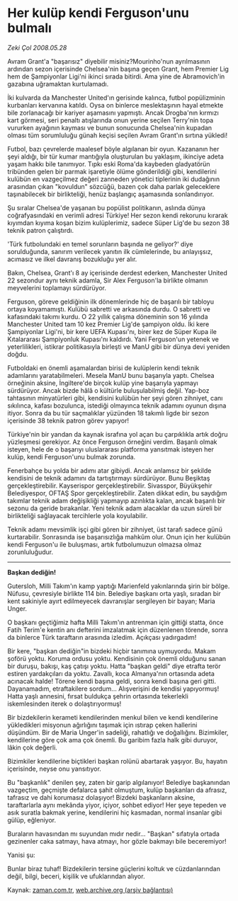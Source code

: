 # Her kulüp kendi Ferguson'unu bulmalı

*Zeki Çol 2008.05.28*

<tr><td class="metin" colspan="2" style="padding-top: 20px; padding-left: 5px; padding-right: 10px;">Avram Grant'a "başarısız" diyebilir misiniz?Mourinho'nun ayrılmasının ardından sezon içerisinde Chelsea'nin başına geçen Grant, hem Premier Lig hem de Şampiyonlar Ligi'ni ikinci sırada bitirdi. Ama yine de Abramovich'in gazabına uğramaktan kurtulamadı.</td></tr><tr><td class="metin" colspan="2" style="padding-top: 20px; padding-left: 5px; padding-right: 10px;"><p>İki kulvarda da Manchester United'ın gerisinde kalınca, futbol popülizminin kurbanları kervanına katıldı. Oysa on binlerce meslektaşının hayal etmekte bile zorlanacağı bir kariyer aşamasını yapmıştı. Ancak Drogba'nın kırmızı kart görmesi, seri penaltı atışlarında onun yerine seçilen Terry'nin topa vururken ayağının kayması ve bunun sonucunda Chelsea'nin kupadan olması tüm sorumluluğu günah keçisi seçilen Avram Grant'ın sırtına yükledi!
<p>Futbol, bazı çevrelerde maalesef böyle algılanan bir oyun. Kazananın her şeyi aldığı, bir tür kumar mantığıyla oluşturulan bu yaklaşım, ikinciye adeta yaşam hakkı bile tanımıyor. Tıpkı eski Roma'da kaybeden gladyatörün tribünden gelen bir parmak işaretiyle ölüme gönderildiği gibi, kendilerini kulübün en vazgeçilmez değeri zanneden yönetici tiplerinin iki dudağının arasından çıkan "kovuldun" sözcüğü, bazen çok daha parlak geleceklere taşınabilecek bir birlikteliği, henüz başlangıç aşamasında sonlandırıyor. 
<p>Şu sıralar Chelsea'de yaşanan bu popülist politikanın, aslında dünya coğrafyasındaki en verimli adresi Türkiye! Her sezon kendi rekorunu kırarak kıyımdan kıyıma koşan bizim kulüplerimiz, sadece Süper Lig'de bu sezon 38 teknik patron çalıştırdı. 
<p>'Türk futbolundaki en temel sorunların başında ne geliyor?' diye sorulduğunda, sanırım verilecek yanıtın ilk cümlelerinde, bu anlayışsız, acımasız ve ilkel davranış bozukluğu yer alır. 
<p>Bakın, Chelsea, Grant'ı 8 ay içerisinde derdest ederken, Manchester United 22 sezondur aynı teknik adamla, Sir Alex Ferguson'la birlikte olmanın meyvelerini toplamayı sürdürüyor. 
<p>Ferguson, göreve geldiğinin ilk dönemlerinde hiç de başarılı bir tabloyu ortaya koyamamıştı. Kulübü sabretti ve arkasında durdu. O sabretti ve kafasındaki takımı kurdu. O 22 yıllık çalışma döneminin son 16 yılında Manchester United tam 10 kez Premier Lig'de şampiyon oldu. İki kere Şampiyonlar Ligi'ni, bir kere UEFA Kupası'nı, birer kez de Süper Kupa ile Kıtalararası Şampiyonluk Kupası'nı kaldırdı. Yani Ferguson'un yetenek ve yeterlilikleri, istikrar politikasıyla birleşti ve ManU gibi bir dünya devi yeniden doğdu. 
<p>Futboldaki en önemli aşamalardan birisi de kulüplerin kendi teknik adamlarını yaratabilmeleri. Mesela ManU bunu başarıyla yaptı. Chelsea örneğinin aksine, İngiltere'de birçok kulüp yine başarıyla yapmayı sürdürüyor. Ancak bizde hâlâ o kültürle buluşulabilmiş değil. Yap-boz tahtasının minyatürleri gibi, kendisini kulübün her şeyi gören zihniyet, canı sıkılınca, kafası bozulunca, istediği olmayınca teknik adamını oyunun dışına itiyor. Sonra da bu tür saçmalıklar yüzünden 18 takımlı ligde bir sezon içerisinde 38 teknik patron görev yapıyor!
<p>Türkiye'nin bir yandan da kaynak israfına yol açan bu çarpıklıkla artık doğru yüzleşmesi gerekiyor. Az önce Ferguson örneğini verdim. Başarılı olmak isteyen, hele de o başarıyı uluslararası platforma yansıtmak isteyen her kulüp, kendi Ferguson'unu bulmak zorunda. 
<p>Fenerbahçe bu yolda bir adımı atar gibiydi. Ancak anlamsız bir şekilde kendisini de teknik adamını da tartıştırmayı sürdürüyor. Bunu Beşiktaş gerçekleştirebilir. Kayserispor gerçekleştirebilir. Sivasspor, Büyükşehir Belediyespor, OFTAŞ Spor gerçekleştirebilir. Zaten dikkat edin, bu saydığım takımlar teknik adam değişikliği yapmayıp azınlıkta kalan, ancak başarılı bir sezonu da geride bırakanlar. Yeni teknik adam alacaklar da uzun süreli bir birlikteliği sağlayacak tercihlerle yola koyulabilir. 
<p>Teknik adamı mevsimlik işçi gibi gören bir zihniyet, üst tarafı sadece günü kurtarabilir. Sonrasında ise başarısızlığa mahkûm olur. Onun için her kulübün kendi Ferguson'u ile buluşması, artık futbolumuzun olmazsa olmaz zorunluluğudur. 
<p>
<hr/>
<b><p>Başkan dediğin!</p></b>
<p>Gutersloh, Milli Takım'ın kamp yaptığı Marienfeld yakınlarında şirin bir bölge. Nüfusu, çevresiyle birlikte 114 bin. Belediye başkanı orta yaşlı, sıradan bir kent sakiniyle ayırt edilmeyecek davranışlar sergileyen bir bayan; Maria Unger. 
<p>O başkanı geçtiğimiz hafta Milli Takım'ın antrenman için gittiği statta, önce Fatih Terim'e kentin anı defterini imzalatmak için düzenlenen törende, sonra da binlerce Türk taraftarın arasında izledim. Açıkçası yadırgadım!
<p>Bir kere, "başkan dediğin"in bizdeki hiçbir tanımına uymuyordu. Makam şoförü yoktu. Koruma ordusu yoktu. Kendisinin çok önemli olduğunu sanan bir duruşu, bakışı, kaş çatışı yoktu. Hatta "başkan geldi" diye etrafta terör estiren yardakçıları da yoktu. Zavallı, koca Almanya'nın ortasında adeta acınacak halde! Törene kendi başına geldi, sonra kendi başına geri gitti. Dayanamadım, etraftakilere sordum... Alışverişini de kendisi yapıyormuş! Hatta yaşlı annesini, fırsat buldukça şehrin ortasında tekerlekli iskemlesinden iterek o dolaştırıyormuş! 
<p>Bir bizdekilerin kerameti kendilerinden menkul bilen ve kendi kendilerine yükledikleri misyonun ağırlığını taşımak için ıstırap çeken hallerini düşündüm. Bir de Maria Unger'in sadeliği, rahatlığı ve doğallığını. Bizimkiler, kendilerine göre çok ama çok önemli. Bu garibim fazla halk gibi duruyor, lâkin çok değerli.
<p>Bizimkiler kendilerine biçtikleri başkan rolünü abartarak yaşıyor. Bu, hayatın içerisinde, neyse onu yansıtıyor. 
<p>Bu "başkanlık" denilen şey, zaten bir garip algılanıyor! Belediye başkanından vazgeçtim, geçmişte defalarca şahit olmuştum, kulüp başkanları da afrasız, tafrasız ve dahi korumasız dolaşıyor! Bizdeki başkanların aksine, taraftarlarla aynı mekânda yiyor, içiyor, sohbet ediyor! Her şeye tepeden ve asık suratla bakmak yerine, kendilerini hiç kasmadan, normal insanlar gibi gülüp, eğleniyor. 
<p>Buraların havasından mı suyundan mıdır nedir... "Başkan" sıfatıyla ortada gezinenler caka satmayı, hava atmayı, hor gözle bakmayı bile beceremiyor!
<p>Yanisi şu: 
<p>Bunlar biraz tuhaf! Bizdekilerin tersine güçlerini koltuk ve cüzdanlarından değil, bilgi, beceri, kişilik ve ufuklarından alıyor. <br/></p></p></p></p></p></p></p></p></p></p></p></p></p></p></p></p></p></p></p></p></td></tr>

Kaynak: [zaman.com.tr](http://zaman.com.tr/yazar.do?yazino=694956), [web.archive.org (arşiv bağlantısı)](http://web.archive.org/web/20080828172321/http://www.zaman.com.tr:80/yazar.do?yazino=694956)
